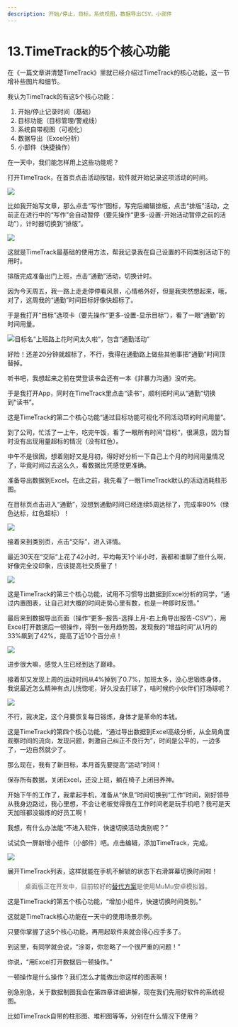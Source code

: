 ```yaml
---
description: 开始/停止，目标，系统视图，数据导出CSV，小部件
---
```


# 13.TimeTrack的5个核心功能

在《一篇文章讲清楚TimeTrack》里就已经介绍过TimeTrack的核心功能，这一节增补些图片和细节。

我认为TimeTrack的有这5个核心功能：

1. 开始/停止记录时间（基础）
2. 目标功能（目标管理/警戒线）
3. 系统自带视图（可视化）
4. 数据导出（Excel分析）
5. 小部件（快捷操作）

在一天中，我们能怎样用上这些功能呢？

打开TimeTrack，在首页点击活动按钮，软件就开始记录这项活动的时间。

![](../.gitbook/assets/tu-pian-5-kai-shi-zan-ting-ting-zhi.png)

比如我开始写文章，那么点击“写作”图标，写完后编辑排版，点击“排版”活动，之前正在进行中的“写作”会自动暂停（要先操作“更多-设置-开始活动暂停之前的活动”），计时器切换到“排版”。

![](../.gitbook/assets/img_2448.PNG)

这就是TimeTrack最基础的使用方法，帮我记录我在自己设置的不同类别活动下的用时。

排版完成准备出门上班，点击“通勤”活动，切换计时。

因为今天周五，我一路上走走停停看风景，心情格外好，但是我突然想起来，哦，对了，这周我的“通勤”时间目标好像快超标了。

于是我打开“目标”选项卡（要先操作“更多-设置-显示目标”），看了一眼“通勤”的时间用量。

![&#x76EE;&#x6807;&#x540D;&#x201C;&#x4E0A;&#x73ED;&#x8DEF;&#x4E0A;&#x82B1;&#x65F6;&#x95F4;&#x592A;&#x4E45;&#x5566;&#x201D;&#xFF0C;&#x5305;&#x542B;&#x201C;&#x901A;&#x52E4;&#x6D3B;&#x52A8;&#x201D;](../.gitbook/assets/qq-jie-tu-20190812202245.png)

好险！还差20分钟就超标了，不行，我得在通勤路上做些其他事把“通勤”时间顶替掉。

听书吧，我想起来之前在樊登读书会还有一本《非暴力沟通》没听完。

于是我打开App，同时在TimeTrack里点击“读书”，顺利把时间从“通勤”切换到“读书”。

这是TimeTrack的第二个核心功能“通过目标功能可视化不同活动项的时间用量”。

到了公司，忙活了一上午，吃完午饭，看了一眼所有时间“目标”，很满意，因为暂时没有出现用量超标的情况（没有红色）。

中午不是很困，想着刚好又是月初，得好好分析一下自己上个月的时间用量情况了，毕竟时间过去这么久，看数据比凭感觉更准确。

准备导出数据到Excel，在此之前，我先看了一眼TimeTrack默认的活动消耗柱形图。

在目标页点击进入“通勤”，没想到通勤时间已经连续5周达标了，完成率90%（绿色达标，红色超标）！

![](../.gitbook/assets/qq-tu-pian-20190828205912.png)

接着来到类别页，点击“交际”，进入详情。

最近30天在“交际”上花了42小时，平均每天1个半小时，我都和谁聊了些什么啊，好像完全没印象，应该提高社交质量了！

![](../.gitbook/assets/img_%20%281%29.PNG)

这是TimeTrack的第三个核心功能，试用不习惯导出数据到Excel分析的同学，“通过内置图表，让自己对大概的时间走势心里有数，也是一种即时反馈。”

最后来到数据导出页面（操作“更多-报告-选择上月-右上角导出报告-CSV”），用Excel打开数据后一顿操作，得到一张月趋势图，发现我的“增益时间”从1月的33%飙到了42%，提高了近10个百分点！

![](../.gitbook/assets/1557329016-1.jpg)

进步很大嘛，感觉人生已经到达了巅峰。

接着却又发现上周的运动时间从4%掉到了0.7%，加班太多，没心思锻炼身体，我说最近怎么精神有点儿恍惚呢，好久没去打球了，啥时候约小伙伴们打场球呢？

![](../.gitbook/assets/1557329089-1.jpg)

不行，我决定，这个月要恢复每日锻炼，身体才是革命的本钱。

这是TimeTrack的第四个核心功能，“通过导出数据到Excel高级分析，从全局角度观察时间的流向，发现问题，刺激自己纠正不良行为”，时间是公平的，一边多了，一边自然就少了。

那么现在，我有了新目标，本月首先要提高“运动”时间！

保存所有数据，关闭Excel，还没上班，躺在椅子上闭目养神。

开始下午的工作了，我拿起手机，准备从“休息”时间切换到“工作”时间，刚好领导从我身边路过，我心里想，不会让老板觉得我在工作时间老是玩手机吧？我可是天天加班都没锻炼的好员工啊！

我想，有什么办法能“不进入软件，快速切换活动类别呢？”

试试负一屏新增小组件（小部件）吧。点击编辑，添加TimeTrack，完成。

![](../.gitbook/assets/img_2453.PNG)

展开TimeTrack列表，这样就能在手机不解锁的状态下右滑屏幕切换时间啦！

> 桌面版正在开发中，目前较好的[替代方案](https://shijian.tujunjie.com/ch03/ch03.26)是使用MuMu安卓模拟器。

这是TimeTrack的第五个核心功能，“增加小组件，快速切换时间类别。”

这就是TimeTrack核心功能在一天中的使用场景示例。

只要你掌握了这5个核心功能，再用起软件来就会得心应手多了。

到这里，有同学就会说，“涂哥，你忽略了一个很严重的问题！”

你说，“用Excel打开数据后一顿操作。”

一顿操作是什么操作？我们怎么才能做出你这样的图表啊！

别急别急，关于数据制图我会在第四章详细讲解，现在我们先用好软件的系统视图。

比如TimeTrack自带的柱形图、堆积图等等，分别在什么情况下使用？

